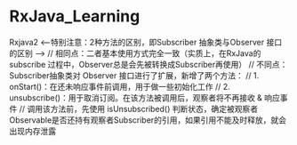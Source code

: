 # RxJava_Learning
Rxjava2
<--特别注意：2种方法的区别，即Subscriber 抽象类与Observer 接口的区别 -->
// 相同点：二者基本使用方式完全一致（实质上，在RxJava的 subscribe 过程中，Observer总是会先被转换成Subscriber再使用）
// 不同点：Subscriber抽象类对 Observer 接口进行了扩展，新增了两个方法：
// 1. onStart()：在还未响应事件前调用，用于做一些初始化工作
// 2. unsubscribe()：用于取消订阅。在该方法被调用后，观察者将不再接收 & 响应事件
// 调用该方法前，先使用 isUnsubscribed() 判断状态，确定被观察者Observable是否还持有观察者Subscriber的引用，如果引用不能及时释放，就会出现内存泄露
